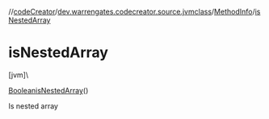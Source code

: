 //[codeCreator](../../../index.md)/[dev.warrengates.codecreator.source.jvmclass](../index.md)/[MethodInfo](index.md)/[isNestedArray](is-nested-array.md)

# isNestedArray

[jvm]\

[Boolean](https://docs.oracle.com/javase/8/docs/api/java/lang/Boolean.html)[isNestedArray](is-nested-array.md)()

Is nested array

